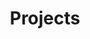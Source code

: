 ---
layout: projects
title: Projects
header:
  theme: dark
  # background: 'linear-gradient(135deg, rgb(34, 139, 87), rgb(139, 34, 139))'
  
mode: immersive
article_header:
  type: cover
  image:
    src: https://source.unsplash.com/f8JYQPq45uI/1920x1164     
---